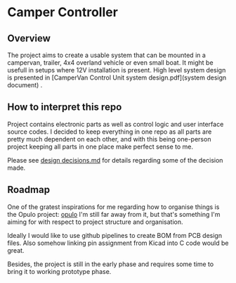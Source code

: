 # Camper Controller


## Overview
The project aims to create a usable system that can be mounted in a campervan, trailer, 4x4 overland vehicle or even small boat. It might be usefull in setups where 12V installation is present.
High level system design is presented in [CamperVan Control Unit system design.pdf](system design document) .


## How to interpret this repo
Project contains electronic parts as well as control logic and user interface source codes. I decided to keep everything in one repo as all parts are pretty much dependent on each other, and with this being one-person project keeping all parts in one place make perfect sense to me.

Please see [design decisions.md](design_decisions.md) for details regarding some of the decision made.






## Roadmap
One of the gratest inspirations for me regarding how to organise things is the Opulo project: [opulo](https://github.com/opulo-inc/lumenpnp/tree/main) I'm still far away from it, but that's something I'm aiming for with respect to project structure and organisation.

Ideally I would like to use github pipelines to create BOM from PCB design files. Also somehow linking pin assignment from Kicad into C code would be great. 

Besides, the project is still in the early phase and requires some time to bring it to working prototype phase.


